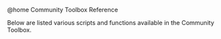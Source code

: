 @home Community Toolbox Reference

Below are listed various scripts and functions available in the Community Toolbox.
